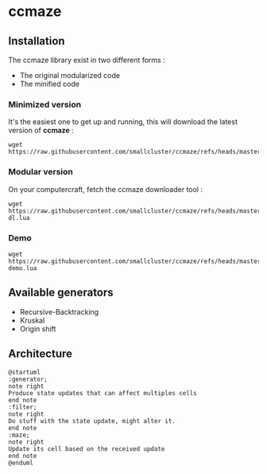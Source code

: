 # ccmaze

## Installation

The ccmaze library exist in two different forms :

- The original modularized code
- The minified code

### Minimized version

It's the easiest one to get up and running, this will download the latest version of **ccmaze** :

```shell
wget https://raw.githubusercontent.com/smallcluster/ccmaze/refs/heads/master/ccmaze.lua
```

### Modular version


On your computercraft, fetch the ccmaze downloader tool :

```shell
wget https://raw.githubusercontent.com/smallcluster/ccmaze/refs/heads/master/ccmaze-dl.lua
```

### Demo

```shell
wget https://raw.githubusercontent.com/smallcluster/ccmaze/refs/heads/master/ccmaze-demo.lua
```


## Available generators

- Recursive-Backtracking
- Kruskal
- Origin shift

## Architecture

```plantuml
@startuml
:generator;
note right
Produce state updates that can affect multiples cells
end note
:filter;
note right
Do stuff with the state update, might alter it.
end note
:maze;
note right
Update its cell based on the received update
end note
@enduml
```

